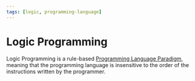```yaml
---
tags: [logic, programming-language]
---
```


# Logic Programming

Logic Programming is a rule-based [Programming Language Paradigm](202302152003.md),
meaning that the programming language is insensitive to the order of the
instructions written by the programmer.
